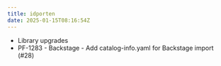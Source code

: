 ```yaml
---
title: idporten
date: 2025-01-15T08:16:54Z
---
```

- Library upgrades
- PF-1283 - Backstage - Add catalog-info.yaml for Backstage import (#28)

